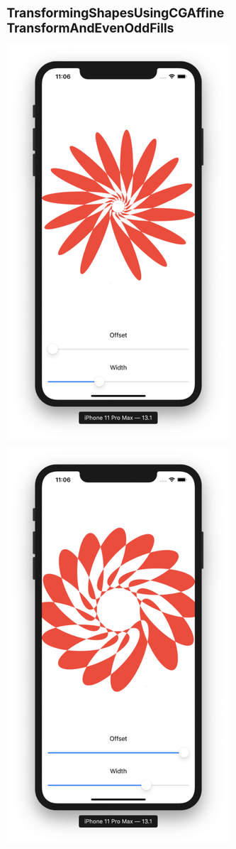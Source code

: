 # TransformingShapesUsingCGAffineTransformAndEvenOddFills

![](https://github.com/ram4ik/TransformingShapesUsingCGAffineTransformAndEvenOddFills/blob/master/TransformingShapesUsingCGAffineTransformAndEvenOddFills/Assets.xcassets/Screenshot%202019-11-06%20at%2011.06.26.imageset/Screenshot%202019-11-06%20at%2011.06.26.png)

![](https://github.com/ram4ik/TransformingShapesUsingCGAffineTransformAndEvenOddFills/blob/master/TransformingShapesUsingCGAffineTransformAndEvenOddFills/Assets.xcassets/Screenshot%202019-11-06%20at%2011.06.43.imageset/Screenshot%202019-11-06%20at%2011.06.43.png)
